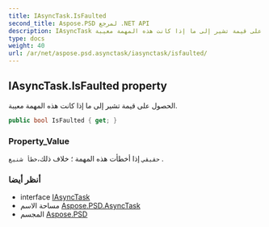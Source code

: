 ```yaml
---
title: IAsyncTask.IsFaulted
second_title: Aspose.PSD لمرجع .NET API
description: IAsyncTask ملكية. الحصول على قيمة تشير إلى ما إذا كانت هذه المهمة معيبة.
type: docs
weight: 40
url: /ar/net/aspose.psd.asynctask/iasynctask/isfaulted/
---
```

## IAsyncTask.IsFaulted property

الحصول على قيمة تشير إلى ما إذا كانت هذه المهمة معيبة.

```csharp
public bool IsFaulted { get; }
```

### Property_Value

`حقيقي` إذا أخطأت هذه المهمة ؛ خلاف ذلك،`خطأ شنيع` .

### أنظر أيضا

* interface [IAsyncTask](../)
* مساحة الاسم [Aspose.PSD.AsyncTask](../../iasynctask/)
* المجسم [Aspose.PSD](../../../)


